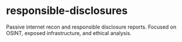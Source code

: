 # responsible-disclosures
Passive internet recon and responsible disclosure reports. Focused on OSINT, exposed infrastructure, and ethical analysis.
